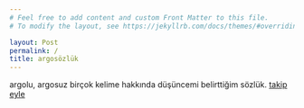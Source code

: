 ```yaml
---
# Feel free to add content and custom Front Matter to this file.
# To modify the layout, see https://jekyllrb.com/docs/themes/#overriding-theme-defaults

layout: Post
permalink: /
title: argosözlük
---
```


argolu, argosuz birçok kelime hakkında düşüncemi belirttiğim sözlük. <a target="_blank" href="https://instagram.com/mrt0gl">takip eyle</a>
